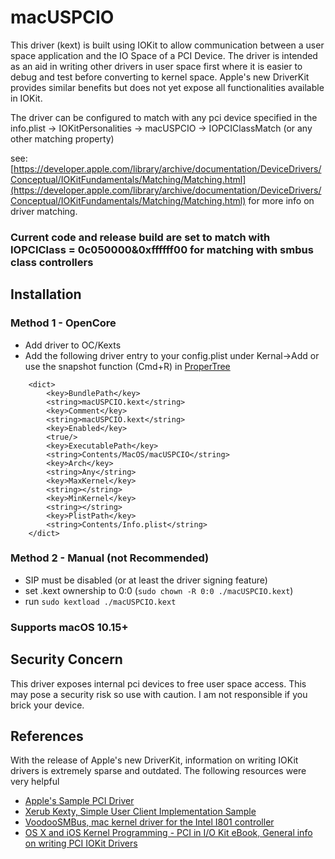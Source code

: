 # macUSPCIO
This driver (kext) is built using IOKit to allow communication between a user space application and the IO Space of a PCI Device.
The driver is intended as an aid in writing other drivers in user space first where it is easier to debug and test before converting to kernel space.
Apple's new DriverKit provides similar benefits but does not yet expose all functionalities available in IOKit.

The driver can be configured to match with any pci device specified in the info.plist -> IOKitPersonalities -> macUSPCIO -> IOPCIClassMatch (or any other matching property)

see: [https://developer.apple.com/library/archive/documentation/DeviceDrivers/Conceptual/IOKitFundamentals/Matching/Matching.html](https://developer.apple.com/library/archive/documentation/DeviceDrivers/Conceptual/IOKitFundamentals/Matching/Matching.html) for more info on driver matching.

### Current code and release build are set to match with IOPCIClass = 0c050000&0xffffff00 for matching with smbus class controllers

## Installation
### Method 1 - OpenCore
- Add driver to OC/Kexts
- Add the following driver entry to your config.plist under Kernal->Add or use the snapshot function (Cmd+R) in [ProperTree](https://github.com/corpnewt/ProperTree)

```
	<dict>
		<key>BundlePath</key>
		<string>macUSPCIO.kext</string>
		<key>Comment</key>
		<string>macUSPCIO.kext</string>
		<key>Enabled</key>
		<true/>
		<key>ExecutablePath</key>
		<string>Contents/MacOS/macUSPCIO</string>
		<key>Arch</key>
		<string>Any</string>
		<key>MaxKernel</key>
		<string></string>
		<key>MinKernel</key>
		<string></string>
		<key>PlistPath</key>
		<string>Contents/Info.plist</string>
	</dict>
```
### Method 2 - Manual (not Recommended)
- SIP must be disabled (or at least the driver signing feature)
- set .kext ownership to 0:0 (`sudo chown -R 0:0 ./macUSPCIO.kext`)
- run `sudo kextload ./macUSPCIO.kext`

### Supports macOS 10.15+

## Security Concern
This driver exposes internal pci devices to free user space access. This may pose a security risk so use with caution. 
I am not responsible if you brick your device.

## References
With the release of Apple's new DriverKit, information on writing IOKit drivers is extremely sparse and outdated. The following resources were very helpful
- [Apple's Sample PCI Driver](https://github.com/apple-oss-distributions/IOPCIFamily/tree/IOPCIFamily-484.60.4/AppleSamplePCI)
- [Xerub Kexty, Simple User Client Implementation Sample](https://github.com/xerub/kexty/tree/master/kext)
- [VoodooSMBus, mac kernel driver for the Intel I801 controller](https://github.com/VoodooSMBus/VoodooSMBus)
- [OS X and iOS Kernel Programming - PCI in I/O Kit eBook, General info on writing PCI IOKit Drivers](https://ebookreading.net/view/book/EB9781430235361_56.html)
